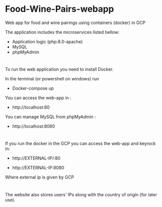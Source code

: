 # Food-Wine-Pairs-webapp
Web app for food and wine pairings using containers (docker) in GCP

The application includes the microservices listed bellow:
- Application logic (php:8.0-apache)
- MySQL 
- phpMyAdmin

#
To run the web application you need to install Docker.

In the terminal (or powershell on windows) run

- Docker-compose up 

You can access the web-app in :

- http://localhost:80

You can manage MySQL from phpMyAdmin :

- http://localhost:8080

#
If you run the docker in the GCP you can access the web-app and keyrock in:

- http://EXTERNAL-IP/:80
  
- http://EXTERNAL-IP:8080
  
Where external ip is given by GCP

#
The website also stores users' IPs along with the country of origin (for later use). 
